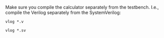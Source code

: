 Make sure you compile the calculator separately from the testbench. I.e.,
compile the Verilog separately from the SystemVerilog:

``vlog *.v``

``vlog *.sv``
